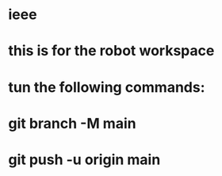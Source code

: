 # ieee
# this is for the robot workspace
# tun the following commands:
# git branch -M main
# git push -u origin main
